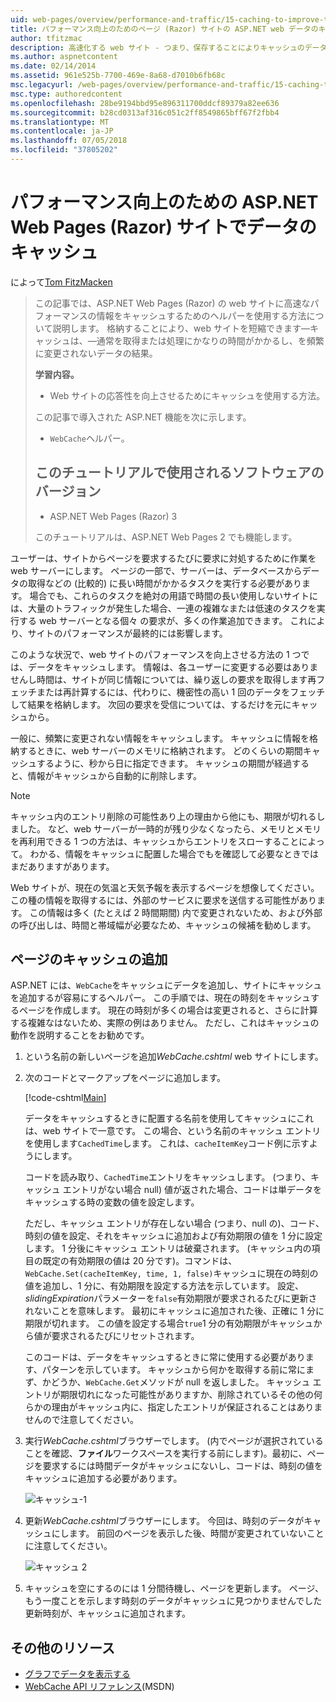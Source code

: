 ```yaml
---
uid: web-pages/overview/performance-and-traffic/15-caching-to-improve-the-performance-of-your-website
title: パフォーマンス向上のためのページ (Razor) サイトの ASP.NET web データのキャッシュ |Microsoft Docs
author: tfitzmac
description: 高速化する web サイト - つまり、保存することによりキャッシュのデータを取得または処理にかなりの時間を通常の結果をしています.
ms.author: aspnetcontent
ms.date: 02/14/2014
ms.assetid: 961e525b-7700-469e-8a68-d7010b6fb68c
msc.legacyurl: /web-pages/overview/performance-and-traffic/15-caching-to-improve-the-performance-of-your-website
msc.type: authoredcontent
ms.openlocfilehash: 28be9194bbd95e896311700ddcf89379a82ee636
ms.sourcegitcommit: b28cd0313af316c051c2ff8549865bff67f2fbb4
ms.translationtype: MT
ms.contentlocale: ja-JP
ms.lasthandoff: 07/05/2018
ms.locfileid: "37805202"
---
```

<a name="caching-data-in-an-aspnet-web-pages-razor-site-for-better-performance"></a>パフォーマンス向上のための ASP.NET Web Pages (Razor) サイトでデータのキャッシュ
====================
によって[Tom FitzMacken](https://github.com/tfitzmac)

> この記事では、ASP.NET Web Pages (Razor) の web サイトに高速なパフォーマンスの情報をキャッシュするためのヘルパーを使用する方法について説明します。 格納することにより、web サイトを短縮できます&#8212;キャッシュは、&#8212;通常を取得または処理にかなりの時間がかかるし、を頻繁に変更されないデータの結果。
> 
> **学習内容。** 
> 
> - Web サイトの応答性を向上させるためにキャッシュを使用する方法。
> 
> この記事で導入された ASP.NET 機能を次に示します。
> 
> - `WebCache`ヘルパー。
>   
> 
> ## <a name="software-versions-used-in-the-tutorial"></a>このチュートリアルで使用されるソフトウェアのバージョン
> 
> 
> - ASP.NET Web Pages (Razor) 3
>   
> 
> このチュートリアルは、ASP.NET Web Pages 2 でも機能します。


ユーザーは、サイトからページを要求するたびに要求に対処するために作業を web サーバーにします。 ページの一部で、サーバーは、データベースからデータの取得などの (比較的) に長い時間がかかるタスクを実行する必要があります。 場合でも、これらのタスクを絶対の用語で時間の長い使用しないサイトには、大量のトラフィックが発生した場合、一連の複雑なまたは低速のタスクを実行する web サーバーとなる個々 の要求が、多くの作業追加できます。 これにより、サイトのパフォーマンスが最終的には影響します。

このような状況で、web サイトのパフォーマンスを向上させる方法の 1 つでは、データをキャッシュします。 情報は、各ユーザーに変更する必要はありませんし時間は、サイトが同じ情報については、繰り返しの要求を取得します再フェッチまたは再計算するには、代わりに、機密性の高い 1 回のデータをフェッチして結果を格納します。 次回の要求を受信については、するだけを元にキャッシュから。

一般に、頻繁に変更されない情報をキャッシュします。 キャッシュに情報を格納するときに、web サーバーのメモリに格納されます。 どのくらいの期間キャッシュするように、秒から日に指定できます。 キャッシュの期間が経過すると、情報がキャッシュから自動的に削除します。

> [!NOTE]
> キャッシュ内のエントリ削除の可能性あり上の理由から他にも、期限が切れるしました。 など、web サーバーが一時的が残り少なくなったら、メモリとメモリを再利用できる 1 つの方法は、キャッシュからエントリをスローすることによって。 わかる、情報をキャッシュに配置した場合でもを確認して必要なときではまだありますがあります。


Web サイトが、現在の気温と天気予報を表示するページを想像してください。 この種の情報を取得するには、外部のサービスに要求を送信する可能性があります。 この情報は多く (たとえば 2 時間期間) 内で変更されないため、および外部の呼び出しは、時間と帯域幅が必要なため、キャッシュの候補を勧めします。

## <a name="adding-caching-to-a-page"></a>ページのキャッシュの追加

ASP.NET には、`WebCache`をキャッシュにデータを追加し、サイトにキャッシュを追加するが容易にするヘルパー。 この手順では、現在の時刻をキャッシュするページを作成します。 現在の時刻が多くの場合は変更されると、さらに計算する複雑なはないため、実際の例はありません。 ただし、これはキャッシュの動作を説明することをお勧めです。

1. という名前の新しいページを追加*WebCache.cshtml* web サイトにします。
2. 次のコードとマークアップをページに追加します。

    [!code-cshtml[Main](15-caching-to-improve-the-performance-of-your-website/samples/sample1.cshtml)]

    データをキャッシュするときに配置する名前を使用してキャッシュにこれは、web サイトで一意です。 この場合、という名前のキャッシュ エントリを使用します`CachedTime`します。 これは、`cacheItemKey`コード例に示すようにします。

    コードを読み取り、`CachedTime`エントリをキャッシュします。 (つまり、キャッシュ エントリがない場合 null) 値が返された場合、コードは単データをキャッシュする時の変数の値を設定します。

    ただし、キャッシュ エントリが存在しない場合 (つまり、null の)、コード、時刻の値を設定、それをキャッシュに追加および有効期限の値を 1 分に設定します。 1 分後にキャッシュ エントリは破棄されます。 (キャッシュ内の項目の既定の有効期限の値は 20 分です)。コマンドは、`WebCache.Set(cacheItemKey, time, 1, false)`キャッシュに現在の時刻の値を追加し、1 分に、有効期限を設定する方法を示しています。 設定、 *slidingExpiration*パラメーターを`false`有効期限が要求されるたびに更新されないことを意味します。 最初にキャッシュに追加された後、正確に 1 分に期限が切れます。 この値を設定する場合`true`1 分の有効期限がキャッシュから値が要求されるたびにリセットされます。

    このコードは、データをキャッシュするときに常に使用する必要があります、パターンを示しています。 キャッシュから何かを取得する前に常にまず、かどうか、`WebCache.Get`メソッドが null を返しました。 キャッシュ エントリが期限切れになった可能性がありますか、削除されているその他の何らかの理由がキャッシュ内に、指定したエントリが保証されることはありませんので注意してください。
3. 実行*WebCache.cshtml*ブラウザーでします。 (内でページが選択されていることを確認、**ファイル**ワークスペースを実行する前にします)。最初に、ページを要求するには時間データがキャッシュにないし、コードは、時刻の値をキャッシュに追加する必要があります。

    ![キャッシュ-1](15-caching-to-improve-the-performance-of-your-website/_static/image1.jpg)
4. 更新*WebCache.cshtml*ブラウザーにします。 今回は、時刻のデータがキャッシュにします。 前回のページを表示した後、時間が変更されていないことに注意してください。

    ![キャッシュ 2](15-caching-to-improve-the-performance-of-your-website/_static/image2.jpg)
5. キャッシュを空にするのには 1 分間待機し、ページを更新します。 ページ、もう一度ことを示します時刻のデータがキャッシュに見つかりませんでした更新時刻が、キャッシュに追加されます。

<a id="Additional_Resources"></a>
## <a name="additional-resources"></a>その他のリソース


- [グラフでデータを表示する](https://go.microsoft.com/fwlink/?LinkId=202895)
- [WebCache API リファレンス](https://msdn.microsoft.com/library/system.web.helpers.webcache(v=vs.99).aspx)(MSDN)
